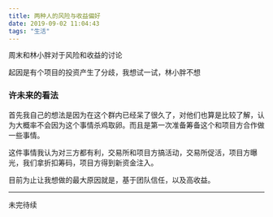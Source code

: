 ```yaml
---
title: 两种人的风险与收益偏好
date: 2019-09-02 11:04:43
tags: "生活"
---
```


周末和林小胖对于风险和收益的讨论

起因是有个项目的投资产生了分歧，我想试一试，林小胖不想

### 许未来的看法
首先我自己的想法是因为在这个群内已经呆了很久了，对他们也算是比较了解，认为大概率不会因为这个事情杀鸡取卵。而且是第一次准备筹备这个和项目方合作做一些事情。

这件事情我认为对三方都有利，交易所和项目方搞活动，交易所促活，项目方曝光，我们拿折扣筹码，项目方得到新资金注入。

目前为止让我想做的最大原因就是，基于团队信任，以及高收益。

---

未完待续